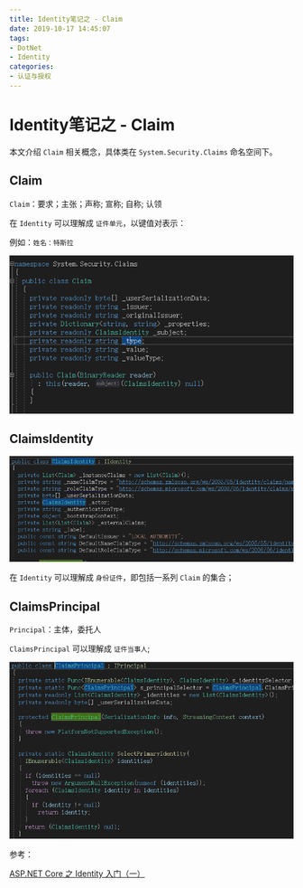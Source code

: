 ```yaml
---
title: Identity笔记之 - Claim
date: 2019-10-17 14:45:07
tags:
- DotNet
- Identity
categories: 
- 认证与授权
---
```

# Identity笔记之 - Claim

本文介绍 `Claim` 相关概念，具体类在 `System.Security.Claims` 命名空间下。

## Claim

`Claim`：要求；主张；声称; 宣称; 自称; 认领

在 `Identity` 可以理解成 `证件单元`，以键值对表示：

例如：`姓名：特斯拉`

![QQ截图20191017150008.png](/img/QQ截图20191017150008.png)

## ClaimsIdentity

![QQ截图20191017150602.png](/img/QQ截图20191017150602.png)

在 `Identity` 可以理解成 `身份证件`，即包括一系列 `Claim` 的集合；

## ClaimsPrincipal

`Principal`：主体，委托人

`ClaimsPrincipal` 可以理解成 `证件当事人`;

![QQ截图20191017151234.png](/img/QQ截图20191017151234.png)

参考：

[ASP.NET Core 之 Identity 入门（一）](https://www.cnblogs.com/savorboard/p/aspnetcore-identity.html)